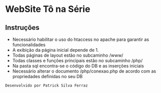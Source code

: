 # WebSite Tô na Série

## Instruções

* Necessário habilitar o uso do htaccess no apache para garantir as funcionalidades
* A exibição da página inicial depende de 1.
* Todas páginas de layout estão no subcaminho /www/
* Todas classes e funções principais estão no subcaminho /php/
* Na pasta sql encontra-se o código do DB e as inserções iniciais
* Necessário alterar o documento /php/conexao.php de acordo com as propriedades definidas no seu DB

```
Desenvolvido por Patrick Silva Ferraz
```
